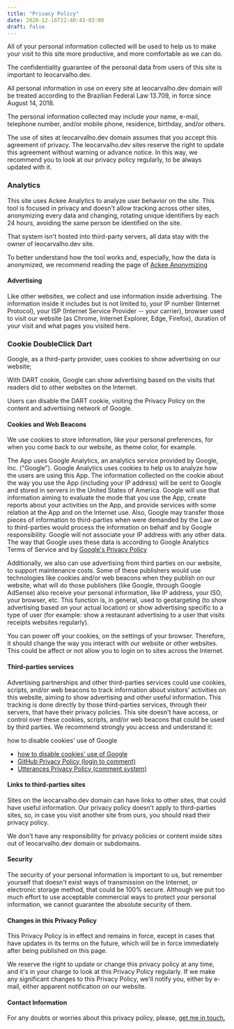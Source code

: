 ```yaml
---
title: "Privacy Policy"
date: 2020-12-16T22:40:43-03:00
draft: false
---
```


All of your personal information collected will be used to help us to make your visit to this site more productive, and more comfortable as we can do.

The confidentiality guarantee of the personal data from users of this site is important to leocarvalho.dev.

All personal information in use on every site at leocarvalho.dev domain will be treated according to the Brazilian Federal Law 13.709, in force since August 14, 2018.

The personal information collected may include your name, e-mail, telephone number, and/or mobile phone, residence, birthday, and/or others.

The use of sites at leocarvalho.dev domain assumes that you accept this agreement of privacy. The leocarvalho.dev sites reserve the right to update this agreement without warning or advance notice. In this way, we recommend you to look at our privacy policy regularly, to be always updated with it.

### Analytics

This site uses Ackee Analytics to analyze user behavior on the site. This tool is focused in privacy and doesn't allow tracking across other sites, anonymizing every data and changing, rotating unique identifiers by each 24 hours, avoiding the same person be identified on the site.

That system isn't hosted into third-party servers, all data stay with the owner of leocarvalho.dev site.

To better understand how the tool works and, especially, how the data is anonymized, we recommend reading the page of [Ackee Anonymizing][anonimyze-ackee]

#### Advertising

Like other websites, we collect and use information inside advertising. The information inside it includes but is not limited to, your IP number (Internet Protocol), your ISP (Internet Service Provider -- your carrier), browser used to visit our website (as Chrome, Internet Explorer, Edge, Firefox), duration of your visit and what pages you visited here.

### Cookie DoubleClick Dart

Google, as a third-party provider, uses cookies to show advertising on our website;

With DART cookie, Google can show advertising based on the visits that readers did to other websites on the Internet.

Users can disable the DART cookie, visiting the Privacy Policy on the content and advertising network of Google.

#### Cookies and Web Beacons

We use cookies to store information, like your personal preferences, for when you come back to our website, as theme color, for example.

The App uses Google Analytics, an analytics service provided by Google, Inc. ("Google"). Google Analytics uses cookies to help us to analyze how the users are using this App. The information collected on the cookie about the way you use the App (including your IP address) will be sent to Google and stored in servers in the United States of America. Google will use that information aiming to evaluate the mode that you use the App, create reports about your activities on the App, and provide services with some relation at the App and on the Internet use. Also, Google may transfer those pieces of information to third-parties when were demanded by the Law or to third-parties would process the information on behalf and by Google responsibility. Google will not associate your IP address with any other data. The way that Google uses these data is according to Google Analytics Terms of Service and by [Google's Privacy Policy][ppGoogle]

Additionally, we also can use advertising from third parties on our website, to support maintenance costs. Some of these publishers would use technologies like cookies and/or web beacons when they publish on our website, what will do those publishers (like Google, through Google AdSense) also receive your personal information, like IP address, your ISO, your browser, etc. This function is, in general, used to geotargeting (to show advertising based on your actual location) or show advertising specific to a type of user (for example: show a  restaurant advertising to a user that visits receipts websites regularly).

You can power off your cookies, on the settings of your browser. Therefore, it should change the way you interact with our website or other websites. This could be affect or not allow you to login on to sites across the Internet.

#### Third-parties services

Advertising partnerships and other third-parties services could use cookies, scripts, and/or web beacons to track information about visitors' activities on this website, aiming to show advertising and other useful information. This tracking is done directly by those third-parties services, through their servers, that have their privacy policies. This site doesn't have access, or control over these cookies, scripts, and/or web beacons that could be used by third parties. We recommend strongly you access and understand it:

how to disable cookies' use of Google

* [how to disable cookies' use of Google][googleAdsLink]
* [GitHub Privacy Policy (login to comment)][ppGitHub]
* [Utterances Privacy Policy (comment system)][ppUterances]
<!-- * [botões de compartilhamento nos posts][ppAddtoany] -->

#### Links to third-parties sites

Sites on the leocarvalho.dev domain can have links to other sites, that could have useful information. Our privacy policy doesn't apply to third-parties sites, so, in case you visit another site from ours, you should read their privacy policy.

We don't have any responsibility for privacy policies or content inside sites out of leocarvalho.dev domain or subdomains.

#### Security

The security of your personal information is important to us, but remember yourself that doesn't exist ways of transmission on the Internet, or electronic storage method, that could be 100% secure. Although we put too much effort to use acceptable commercial ways to protect your personal information, we cannot guarantee the absolute security of them.

#### Changes in this Privacy Policy

This Privacy Policy is in effect and remains in force, except in cases that have updates in its terms on the future, which will be in force immediately after being published on this page.

We reserve the right to update or change this privacy policy at any time, and it's in your charge to look at this Privacy Policy regularly. If we make any significant changes to this Privacy Policy, we'll notify you, either by e-mail, either apparent notification on our website.

#### Contact Information

For any doubts or worries about this privacy policy, please, [get me in touch.][contactLink]

[googleAdsLink]: http://www.google.com/privacy_ads.html
[ppGoogle]: https://policies.google.com/privacy?hl=pt-BR
[ppGitHub]: https://docs.github.com/en/free-pro-team@latest/github/site-policy/github-privacy-statement
[ppAddtoany]: https://www.addtoany.com/privacy
[contactLink]: mailto:leo@leocarvalho.dev
[ppUterances]: https://github.com/utterance/utterances/blob/master/PRIVACY-POLICY.md
[anonimyze-ackee]: https://docs.ackee.electerious.com/#/docs/Anonymization
